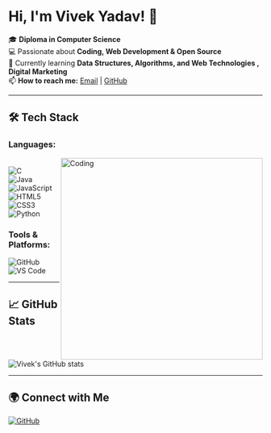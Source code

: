 # Hi, I'm Vivek Yadav! 👋  

🎓 **Diploma in Computer Science**  
💻 Passionate about **Coding, Web Development & Open Source**  
🚀 Currently learning **Data Structures, Algorithms, and Web Technologies , Digital Marketing**  
📫 **How to reach me:** [Email](mailto:mewalaly4@gmail.com) | [GitHub](https://github.com/oikocide) 

---
## 🛠️ Tech Stack 
### **Languages:**  
<img align="right" alt="Coding" width="400" src="https://media.giphy.com/media/qgQUggAC3Pfv687qPC/giphy.gif"> <br>
![C](https://img.shields.io/badge/C-00599C?style=for-the-badge&logo=c&logoColor=white)  
![Java](https://img.shields.io/badge/Java-ED8B00?style=for-the-badge&logo=openjdk&logoColor=white)
![JavaScript](https://img.shields.io/badge/JavaScript-F7DF1E?style=for-the-badge&logo=javascript&logoColor=black) 
![HTML5](https://img.shields.io/badge/HTML5-E34F26?style=for-the-badge&logo=html5&logoColor=white)  
![CSS3](https://img.shields.io/badge/CSS3-1572B6?style=for-the-badge&logo=css3&logoColor=white)  
![Python](https://img.shields.io/badge/Python-3776AB?style=for-the-badge&logo=python&logoColor=white)  

### **Tools & Platforms:**  
![GitHub](https://img.shields.io/badge/GitHub-181717?style=for-the-badge&logo=github&logoColor=white)  
![VS Code](https://img.shields.io/badge/VS%20Code-007ACC?style=for-the-badge&logo=visual-studio-code&logoColor=white)  


---

## 📈 GitHub Stats  
![Vivek's GitHub stats](https://github-readme-stats.vercel.app/api?username=oikocide&show_icons=true&theme=dark)  

---

## 🌍 Connect with Me  
[![GitHub](https://img.shields.io/badge/GitHub-black?style=for-the-badge&logo=github)](https://github.com/oikocide)    
